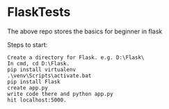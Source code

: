 # FlaskTests

The above repo stores the basics for beginner in flask

Steps to start:

    Create a directory for Flask. e.g. D:\Flask\
    In cmd, cd D:\Flask.
    pip install virtualenv
    .\venv\Scripts\activate.bat
    pip install Flask
    create app.py
    write code there and python app.py
    hit localhost:5000.
